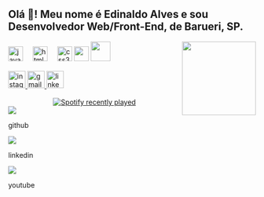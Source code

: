 <!DOCTYPE html>
<html lang="pt-br">

<head>
  <meta charset="UTF-8">
  <meta name="viewport" content="width=device-width, initial-scale=1.0">
  <link rel="stylesheet" href="apresentação.css">
  
</head>

<body>

  <h2 align="left">Olá 👋! Meu nome é Edinaldo Alves e sou Desenvolvedor Web/Front-End, de Barueri, SP.</h2>

  <img align="right" height="150" src="img/edinaldo-01.jpg" />

  <div align="left">
    <img src="https://cdn.jsdelivr.net/gh/devicons/devicon/icons/javascript/javascript-original.svg" height="30"
      alt="javascript logo" />
    <img width="12" />
    <img src="https://cdn.jsdelivr.net/gh/devicons/devicon/icons/html5/html5-original.svg" height="30"
      alt="html5 logo" />
    <img width="12" />
    <img src="https://cdn.jsdelivr.net/gh/devicons/devicon/icons/css3/css3-original.svg" height="30" alt="css3 logo" />
    <img src="img/csharp.svg" height="30" src="c# logo" />
    <img src="img/java.svg" height="40" src="java logo" />
  </div><br>

  <div align="left">
    <a href="https://www.instagram.com/dev.edinaldo?igsh=MTd5aDhhZHZndmM5cw==" target="_blank">
      <img
        src="https://img.shields.io/static/v1?message=Instagram&logo=instagram&label=&color=E4405F&logoColor=white&labelColor=&style=for-the-badge"
        height="35" alt="instagram logo" />
    </a>
    <a href="https://workspace.google.com/intl/pt-BR/gmail/_source=OGB&utm_medium=act&gar=WzEyMF0 target=" _blank">
      <img
        src="https://img.shields.io/static/v1?message=Gmail&logo=gmail&label=&color=D14836&logoColor=white&labelColor=&style=for-the-badge"
        height="35" alt="gmail logo" />
    </a>
    <a href="https://www.linkedin.com/feed/ target=" _blank">
      <img
        src="https://img.shields.io/static/v1?message=LinkedIn&logo=linkedin&label=&color=0077B5&logoColor=white&labelColor=&style=for-the-badge"
        height="35" alt="linkedin logo" />
    </a><br><br>

  </div>
  <div align="center">
    <a href="#">
      <img
        src="https://spotify-recently-played-readme.vercel.app/api?user=c4k5abb3497dk7pfrsqyx8r1g&count=5&unique=false"
        alt="Spotify recently played" />
    </a>
  </div>

  <footer>
    <a>
      <img src="./img/github.svg"></amg>
      <p>github</p>
    </a>
    <a>
      <img src="./img/linkedin.svg"></amg>
      <p>linkedin</p>
    </a>
    <a>
      <img src="./img/youtube.svg"></amg>
      <p>youtube</p>
    </a>
  </footer>

</body>

</html>
